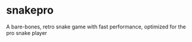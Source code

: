 # snakepro
A bare-bones, retro snake game with fast performance, optimized for the pro snake player
